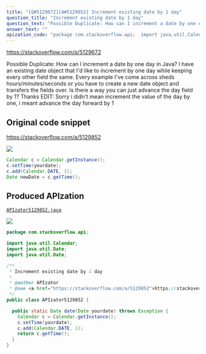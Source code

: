 ```yaml
---
title: "[Q#5129672][A#5129852] Increment existing date by 1 day"
question_title: "Increment existing date by 1 day"
question_text: "Possible Duplicate: How can I increment a date by one day in Java? I have an existing date object that I'd like to increment by one day while keeping every other field the same. Every example I've come across sheds hours/minutes/seconds or you have to create a new date object and transfers the fields over. Is there a way you can just advance the day field by 1? Thanks EDIT: Sorry i didn't mean increment the value of the day by one, i meant advance the day forward by 1"
answer_text: ""
apization_code: "package com.stackoverflow.api;  import java.util.Calendar; import java.util.Date; import java.util.Date;  /**  * Increment existing date by 1 day  *  * @author APIzator  * @see <a href=\"https://stackoverflow.com/a/5129852\">https://stackoverflow.com/a/5129852</a>  */ public class APIzator5129852 {    public static Date date(Date yourdate) throws Exception {     Calendar c = Calendar.getInstance();     c.setTime(yourdate);     c.add(Calendar.DATE, 1);     return c.getTime();   } }"
---
```


https://stackoverflow.com/q/5129672

Possible Duplicate:
How can I increment a date by one day in Java?
I have an existing date object that I&#x27;d like to increment by one day while keeping every other field the same. Every example I&#x27;ve come across sheds hours/minutes/seconds or you have to create a new date object and transfers the fields over. Is there a way you can just advance the day field by 1?
Thanks
EDIT: Sorry i didn&#x27;t mean increment the value of the day by one, i meant advance the day forward by 1



## Original code snippet

https://stackoverflow.com/a/5129852



<div class="code-logo"><img src="/stackoverflow.png" /></div>

```java
Calendar c = Calendar.getInstance();
c.setTime(yourdate);
c.add(Calendar.DATE, 1);
Date newDate = c.getTime();
```

## Produced APIzation

[`APIzator5129852.java`](https://github.com/blind-papers/apization-temp-data/raw/main/search/APIzator5129852.java)

<div class="code-logo"><img src="/apizator.png" /></div>

```java
package com.stackoverflow.api;

import java.util.Calendar;
import java.util.Date;
import java.util.Date;

/**
 * Increment existing date by 1 day
 *
 * @author APIzator
 * @see <a href="https://stackoverflow.com/a/5129852">https://stackoverflow.com/a/5129852</a>
 */
public class APIzator5129852 {

  public static Date date(Date yourdate) throws Exception {
    Calendar c = Calendar.getInstance();
    c.setTime(yourdate);
    c.add(Calendar.DATE, 1);
    return c.getTime();
  }
}

```